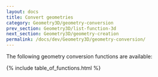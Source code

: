 ```yaml
---
layout: docs
title: Convert geometries
category: Geometry3D/geometry-conversion
prev_section: Geometry3D/list-function-3d
next_section: Geometry3D/geometry-creation
permalink: /docs/dev/Geometry3D/geometry-conversion/
---
```


The following geometry conversion functions are available:

{% include table_of_functions.html %}
